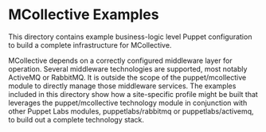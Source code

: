 # MCollective Examples #

This directory contains example business-logic level Puppet configuration to
build a complete infrastructure for MCollective.

MCollective depends on a correctly configured middleware layer for operation.
Several middleware technologies are supported, most notably ActiveMQ or
RabbitMQ. It is outside the scope of the puppet/mcollective module to directly
manage those middleware services. The examples included in this directory show
how a site-specific profile might be built that leverages the
puppet/mcollective technology module in conjunction with other Puppet Labs
modules, puppetlabs/rabbitmq or puppetlabs/activemq, to build out a complete
technology stack.
